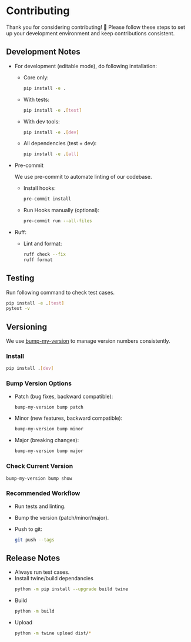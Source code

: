 # Contributing

Thank you for considering contributing! 🎉
Please follow these steps to set up your development environment and keep contributions consistent.

## Development Notes

-   For development (editable mode), do following installation:

    -   Core only:

        ```bash
        pip install -e .
        ```

    -   With tests:
        ```bash
        pip install -e .[test]
        ```
    -   With dev tools:

        ```bash
        pip install -e .[dev]
        ```

    -   All dependencies (test + dev):
        ```bash
        pip install -e .[all]
        ```

-   Pre-commit

    We use pre-commit to automate linting of our codebase.

    -   Install hooks:
        ```bash
        pre-commit install
        ```
    -   Run Hooks manually (optional):
        ```bash
        pre-commit run --all-files
        ```

-   Ruff:

    -   Lint and format:
        ```bash
        ruff check --fix
        ruff format
        ```

## Testing

Run following command to check test cases.

```bash
pip install -e .[test]
pytest -v
```

## Versioning

We use [bump-my-version](https://github.com/callowayproject/bump-my-version) to manage version numbers consistently.

### Install

```bash
pip install .[dev]
```

### Bump Version Options

-   Patch (bug fixes, backward compatible):

    ```bash
    bump-my-version bump patch
    ```

-   Minor (new features, backward compatible):

    ```bash
    bump-my-version bump minor
    ```

-   Major (breaking changes):

    ```bash
    bump-my-version bump major
    ```

### Check Current Version

```bash
bump-my-version bump show
```

### Recommended Workflow

-   Run tests and linting.
-   Bump the version (patch/minor/major).
-   Push to git:

    ```bash
    git push --tags
    ```

## Release Notes

-   Always run test cases.
-   Install twine/build dependancies
    ```bash
    python -m pip install --upgrade build twine
    ```
-   Build
    ```bash
    python -m build
    ```
-   Upload
    ```bash
    python -m twine upload dist/*
    ```

